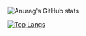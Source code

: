 ![Anurag's GitHub stats](https://github-readme-stats.vercel.app/api?username=HANJIYEONN&show_icons=true&theme=radical)

[![Top Langs](https://github-readme-stats.vercel.app/api/top-langs/?username=HANJIYEONN&layout=compact&theme=tokyonight)](https://github.com/HANJIYEONN/github-readme-stats)
